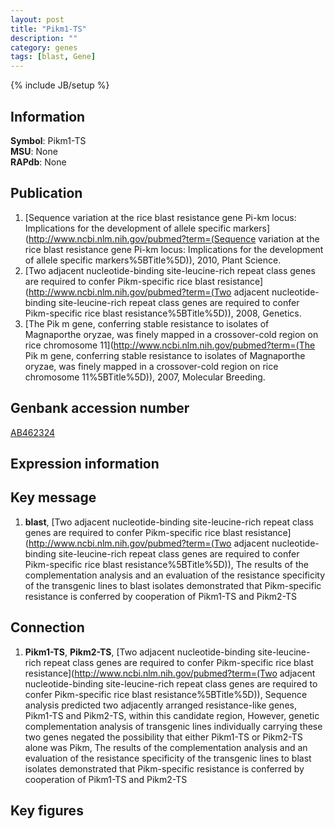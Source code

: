 ```yaml
---
layout: post
title: "Pikm1-TS"
description: ""
category: genes
tags: [blast, Gene]
---
```

{% include JB/setup %}

## Information
__Symbol__: Pikm1-TS  
__MSU__: None  
__RAPdb__: None  

## Publication
1. [Sequence variation at the rice blast resistance gene Pi-km locus: Implications for the development of allele specific markers](http://www.ncbi.nlm.nih.gov/pubmed?term=(Sequence variation at the rice blast resistance gene Pi-km locus: Implications for the development of allele specific markers%5BTitle%5D)), 2010, Plant Science.
2. [Two adjacent nucleotide-binding site-leucine-rich repeat class genes are required to confer Pikm-specific rice blast resistance](http://www.ncbi.nlm.nih.gov/pubmed?term=(Two adjacent nucleotide-binding site-leucine-rich repeat class genes are required to confer Pikm-specific rice blast resistance%5BTitle%5D)), 2008, Genetics.
3. [The Pik m gene, conferring stable resistance to isolates of Magnaporthe oryzae, was finely mapped in a crossover-cold region on rice chromosome 11](http://www.ncbi.nlm.nih.gov/pubmed?term=(The Pik m gene, conferring stable resistance to isolates of Magnaporthe oryzae, was finely mapped in a crossover-cold region on rice chromosome 11%5BTitle%5D)), 2007, Molecular Breeding.

## Genbank accession number
[AB462324](http://www.ncbi.nlm.nih.gov/nuccore/AB462324)

## Expression information

## Key message
1. __blast__, [Two adjacent nucleotide-binding site-leucine-rich repeat class genes are required to confer Pikm-specific rice blast resistance](http://www.ncbi.nlm.nih.gov/pubmed?term=(Two adjacent nucleotide-binding site-leucine-rich repeat class genes are required to confer Pikm-specific rice blast resistance%5BTitle%5D)),  The results of the complementation analysis and an evaluation of the resistance specificity of the transgenic lines to blast isolates demonstrated that Pikm-specific resistance is conferred by cooperation of Pikm1-TS and Pikm2-TS

## Connection
1. __Pikm1-TS__, __Pikm2-TS__, [Two adjacent nucleotide-binding site-leucine-rich repeat class genes are required to confer Pikm-specific rice blast resistance](http://www.ncbi.nlm.nih.gov/pubmed?term=(Two adjacent nucleotide-binding site-leucine-rich repeat class genes are required to confer Pikm-specific rice blast resistance%5BTitle%5D)),  Sequence analysis predicted two adjacently arranged resistance-like genes, Pikm1-TS and Pikm2-TS, within this candidate region, However, genetic complementation analysis of transgenic lines individually carrying these two genes negated the possibility that either Pikm1-TS or Pikm2-TS alone was Pikm, The results of the complementation analysis and an evaluation of the resistance specificity of the transgenic lines to blast isolates demonstrated that Pikm-specific resistance is conferred by cooperation of Pikm1-TS and Pikm2-TS

## Key figures


